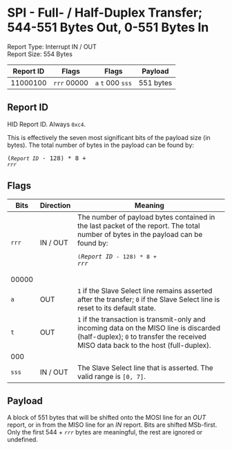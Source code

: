 
# SPI - Full- / Half-Duplex Transfer; 544-551 Bytes Out, 0-551 Bytes In
Report Type: Interrupt IN / OUT<br />
Report Size: 554 Bytes

| Report ID | Flags | Flags | Payload |
|-----------|-------|-------|---------|
| 11000100 | `rrr`&nbsp;00000 | `a`&nbsp;`t`&nbsp;000&nbsp;`sss` | 551 bytes |

## Report ID
HID Report ID.  Always `0xc4`.

This is effectively the seven most significant bits of the payload size (in bytes).  The total number of bytes in the payload can be found by: <pre>(*`Report ID`* - 128) * 8 + *`rrr`*</pre>

## Flags
| Bits  | Direction | Meaning |
|-------|-----------|---------|
| `rrr` | IN / OUT  | The number of payload bytes contained in the last packet of the report.  The total number of bytes in the payload can be found by: <pre>(*`Report ID`* - 128) * 8 + *`rrr`*</pre> |
| 00000 |          |                                                                       |
| `a`   | OUT      | `1` if the Slave Select line remains asserted after the transfer; `0` if the Slave Select line is reset to its default state. |
| `t`   | OUT      | `1` if the transaction is transmit-only and incoming data on the MISO line is discarded (half-duplex); `0` to transfer the received MISO data back to the host (full-duplex). |
| 000   |          |                                                                       |
| `sss` | IN / OUT | The Slave Select line that is asserted.  The valid range is `[0, 7]`. |

## Payload
A block of 551 bytes that will be shifted onto the MOSI line for an *OUT* report, or in from the MISO line for an *IN* report.  Bits are shifted MSb-first.  Only the first 544 + *`rrr`* bytes are meaningful, the rest are ignored or undefined.
